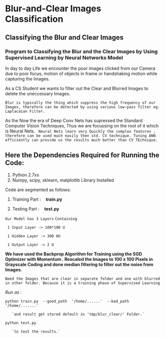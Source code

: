 # Blur-and-Clear Images Classification
## Classifying the Blur and Clear Images

### Program to Classifying the Blur and the Clear Images by Using Supervised Learning by Neural Networks Model

In day to day Life we encounter the poor images clicked from our Camera due to poor focus, motion of objects in frame
or handshaking motion while capturing the Images.

As a CS Student we wants to filter out the Clear and Blurred Images to delete the uneccessary Images.

`Blur is typically the thing which suppress the high frequency of our Images, therefore can be detected by using various low-pass filter
eg. Laplacaian Filter. `

As the Now the era of Deep Conv Nets has supressed the Standard Computer Vision Techniques, 
Thus we are focussing on the root of it which is Neural Nets.
`
Neural Nets learn very Quickly the complex features , therefore can be used much easily then std. CV technique.
Tuning ANN efficiently can provide us the results much better than CV TEchnique.`


## Here the Dependencies Required for Running the Code:
1. Python 2.7xx
2. Numpy, scipy, sklearn, matplotlib Library Installed 

Code are segmented as follows:

1. Training Part :
    **train.py**
    
2. Testing Part :
    __test.py__

`Our Model has 3 Layers`
`Containing`
```
 1 Input Layer -> 100*100 U
 
 1 Hidden Layer -> 300 HU
 
 1 Output Layer -> 2 U
```

**We have used the Backprop Algorithm for Training using the SGD Optimizer with Momentum .
Rescaled the Images to 100 x 100 Pixels in Grayscale Coding and done median filtering to filter out the noise from Images.**

`Need the Images that are clear in separate folder and one with blurred in other folder.
 Because it is a training phase of Supervised Learning `




*Run as :*

`python train.py  --good_path  '/home/......'  --bad_path  '/home/.......'`

       `and result get stored default in 'tmp/blur_clear/' Folder.`
 

`python test.py`

       `to test the results.`
